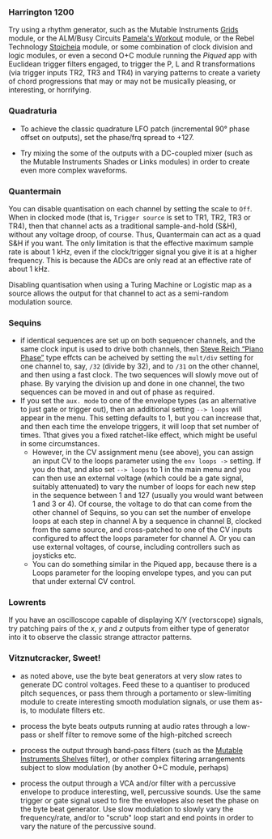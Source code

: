 ### Harrington 1200

Try using a rhythm generator, such as the Mutable Instruments [Grids](http://mutable-instruments.net/modules/grids) module, or the ALM/Busy Circuits [Pamela's Workout](http://busycircuits.com/alm001/) module, or the Rebel Technology [Stoicheia](http://www.rebeltech.org/products/stoicheia/) module, or some combination of clock division and logic modules, or even a second O+C module running the _Piqued_ app with Euclidean trigger filters engaged, to trigger the P, L and R transformations (via trigger inputs TR2, TR3 and TR4) in varying patterns to create a variety of chord progressions that may or may not be musically pleasing, or interesting, or horrifying.
### Quadraturia
- To achieve the classic quadrature LFO patch (incremental 90° phase offset on outputs), set the phase/frq spread to +127.
    
- Try mixing the some of the outputs with a DC-coupled mixer (such as the Mutable Instruments Shades or Links modules) in order to create even more complex waveforms.
### Quantermain
You can disable quantisation on each channel by setting the scale to `Off`. When in clocked mode (that is, `Trigger source` is set to TR1, TR2, TR3 or TR4), then that channel acts as a traditional sample-and-hold (S&H), without any voltage droop, of course. Thus, Quantermain can act as a quad S&H if you want. The only limitation is that the effective maximum sample rate is about 1 kHz, even if the clock/trigger signal you give it is at a higher frequency. This is because the ADCs are only read at an effective rate of about 1 kHz.

Disabling quantisation when using a Turing Machine or Logistic map as a source allows the output for that channel to act as a semi-random modulation source.
### Sequins
- if identical sequences are set up on both sequencer channels, and the same clock input is used to drive both channels, then [Steve Reich “Piano Phase”](https://en.wikipedia.org/wiki/Piano_Phase) type effcts can be acheived by setting the `mult/div` setting for one channel to, say, `/32` (divide by 32), and to `/31` on the other channel, and then using a fast clock. The two sequences will slowly move out of phase. By varying the division up and done in one channel, the two sequences can be moved in and out of phase as required.
- If you set the `aux. mode` to one of the envelope types (as an alternative to just gate or trigger out), then an additional setting `--> loops` will appear in the menu. This setting defaults to 1, but you can increase that, and then each time the envelope triggers, it will loop that set number of times. Tthat gives you a fixed ratchet-like effect, which might be useful in some circumstances.
    - However, in the CV assignment menu (see above), you can assign an input CV to the loops parameter using the `env loops ->` setting. If you do that, and also set `--> loops` to 1 in the main menu and you can then use an external voltage (which could be a gate signal, suitably attenuated) to vary the number of loops for each new step in the sequence between 1 and 127 (usually you would want between 1 and 3 or 4). Of course, the voltage to do that can come from the other channel of Sequins, so you can set the number of envelope loops at each step in channel A by a sequence in channel B, clocked from the same source, and cross-patched to one of the CV inputs configured to affect the loops parameter for channel A. Or you can use external voltages, of course, including controllers such as joysticks etc.
    - You can do something similar in the Piqued app, because there is a Loops parameter for the looping envelope types, and you can put that under external CV control.
### Lowrents
If you have an oscilloscope capable of displaying X/Y (vectorscope) signals, try patching pairs of the _x_, _y_ and _z_ outputs from either type of generator into it to observe the classic strange attractor patterns.
### Vitznutcracker, Sweet!
  - as noted above, use the byte beat generators at very slow rates to generate DC control voltages. Feed these to a quantiser to produced pitch sequences, or pass them through a portamento or slew-limiting module to create interesting smooth modulation signals, or use them as-is, to modulate filters etc.
 
  - process the byte beats outputs running at audio rates through a low-pass or shelf filter to remove some of the high-pitched screech
  
  - process the output through band-pass filters (such as the [Mutable Instruments Shelves](http://mutable-instruments.net/modules/shelves) filter), or other complex filtering arrangements subject to slow modulation (by another O+C module, perhaps)
  
  - process the output through a VCA and/or filter with a percussive envelope to produce interesting, well, percussive sounds. Use the same trigger or gate signal used to fire the envelopes also reset the phase on the byte beat generator. Use slow modulation to slowly vary the frequency/rate, and/or to "scrub" loop start and end points in order to vary the nature of the percussive sound.
